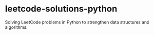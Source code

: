 # leetcode-solutions-python
Solving LeetCode problems in Python to strengthen data structures and algorithms.

